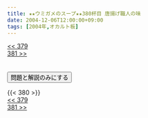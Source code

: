 ```yaml
---
title: ★★ウミガメのスープ★★380杯目 唐揚げ職人の味
date: 2004-12-06T12:00:00+09:00
tags: [2004年,オカルト板]
---
```

<div class="th_left"><a href="../379"><< 379</a></div>
<div class="th_right"><a href="../381">381 >></a></div>
<br><br>
<script src="../../js/cupsoup.js"></script>
<form>
<input type="button" value="問題と解説のみにする" onClick="toggleCupsoup()">
</form>
{{< 380 >}}
<div class="th_left"><a href="../379"><< 379</a></div>
<div class="th_right"><a href="../381">381 >></a></div>